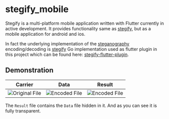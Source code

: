# stegify_mobile

Stegify is a multi-platform mobile application written with Flutter currently in active development.
It provides functionality same as [stegify](https://github.com/DimitarPetrov/stegify), but as a mobile application for
android and ios.

In fact the underlying implementation of the [steganography](https://en.wikipedia.org/wiki/steganography) encoding/decoding is [stegify](https://github.com/DimitarPetrov/stegify)
Go implementation used as flutter plugin in this project which can be found here: [stegify-flutter-plugin](https://github.com/DimitarPetrov/stegify-flutter-plugin).

## Demonstration

| Carrier                                | Data                                | Result                                               |
| ---------------------------------------| ------------------------------------|------------------------------------------------------|
| ![Original File](https://github.com/DimitarPetrov/stegify/blob/master/examples/street.jpeg) | ![Encoded File](https://github.com/DimitarPetrov/stegify/blob/master/examples/lake.jpeg) | ![Encoded File](https://github.com/DimitarPetrov/stegify/blob/master/examples/test_decode.jpeg) |

The `Result` file contains the `Data` file hidden in it. And as you can see it is fully transparent.
